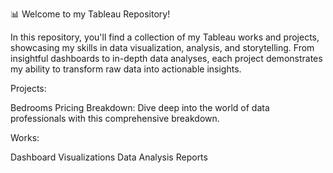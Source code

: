 📊 Welcome to my Tableau Repository!

In this repository, you'll find a collection of my Tableau works and projects, showcasing my skills in data visualization, analysis, and storytelling. From insightful dashboards to in-depth data analyses, each project demonstrates my ability to transform raw data into actionable insights.

Projects:

Bedrooms Pricing Breakdown:
  Dive deep into the world of data professionals with this comprehensive breakdown.

Works:

  Dashboard Visualizations
  Data Analysis Reports
